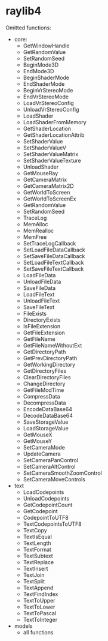 raylib4
=======

Omitted functions:
- core:
  - GetWindowHandle
  - GetRandomValue
  - SetRandomSeed
  - BeginMode3D
  - EndMode3D
  - BeginShaderMode
  - EndShaderMode
  - BeginVrStereoMode
  - EndVrStereoMode
  - LoadVrStereoConfig
  - UnloadVrStereoConfig
  - LoadShader
  - LoadShaderFromMemory
  - GetShaderLocation
  - GetShaderLocationAttrib
  - SetShaderValue
  - SetShaderValueV
  - SetShaderValueMatrix
  - SetShaderValueTexture
  - UnloadShader
  - GetMouseRay
  - GetCameraMatrix
  - GetCameraMatrix2D
  - GetWorldToScreen
  - GetWorldToScreenEx
  - GetRandomValue
  - SetRandomSeed
  - TraceLog
  - MemAlloc
  - MemRealloc
  - MemFree
  - SetTraceLogCallback
  - SetLoadFileDataCallback
  - SetSaveFileDataCallback
  - SetLoadFileTextCallback
  - SetSaveFileTextCallback
  - LoadFileData
  - UnloadFileData
  - SaveFileData
  - LoadFileText
  - UnloadFileText
  - SaveFileText
  - FileExists
  - DirectoryExists
  - IsFileExtension
  - GetFileExtension
  - GetFileName
  - GetFileNameWithoutExt
  - GetDirectoryPath
  - GetPrevDirectoryPath
  - GetWorkingDirectory
  - GetDirectoryFiles
  - ClearDirectoryFiles
  - ChangeDirectory
  - GetFileModTime
  - CompressData
  - DecompressData
  - EncodeDataBase64
  - DecodeDataBase64
  - SaveStorageValue
  - LoadStorageValue
  - GetMouseX
  - GetMouseY
  - SetCameraMode
  - UpdateCamera
  - SetCameraPanControl
  - SetCameraAltControl
  - SetCameraSmoothZoomControl
  - SetCameraMoveControls
- text
  - LoadCodepoints
  - UnloadCodepoints
  - GetCodepointCount
  - GetCodepoint
  - CodepointToUTF8
  - TextCodepointsToUTF8
  - TextCopy
  - TextIsEqual
  - TextLength
  - TextFormat
  - TextSubtext
  - TextReplace
  - TextInsert
  - TextJoin
  - TextSplit
  - TextAppend
  - TextFindIndex
  - TextToUpper
  - TextToLower
  - TextToPascal
  - TextToInteger
- models
  - all functions
